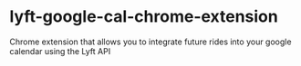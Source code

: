 # lyft-google-cal-chrome-extension
Chrome extension that allows you to integrate future rides into your google calendar using the Lyft API
